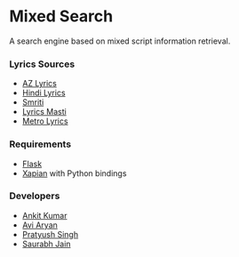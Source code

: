 # Mixed Search

A search engine based on mixed script information retrieval.

### Lyrics Sources
* [AZ Lyrics](http://azlyrics.com)
* [Hindi Lyrics](http://hindilyrics.net)
* [Smriti](http://smriti.com)
* [Lyrics Masti](http://lyricsmasti.com)
* [Metro Lyrics](http://metrolyrics.com)

### Requirements
* [Flask](https://github.com/pallets/flask)
* [Xapian](https://github.com/xapian/xapian) with Python bindings

### Developers
* [Ankit Kumar](https://github.com/bxute)
* [Avi Aryan](https://github.com/aviaryan)
* [Pratyush Singh](https://github.com/singh-pratyush96)
* [Saurabh Jain](https://github.com/saurabhjn76)

